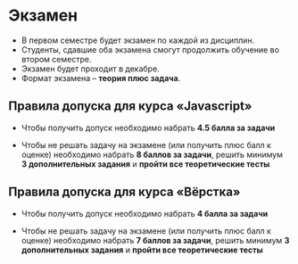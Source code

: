 # Экзамен

- В первом семестре будет экзамен по каждой из дисциплин.
- Студенты, сдавшие оба экзамена смогут продолжить обучение во втором семестре.
- Экзамен будет проходит в декабре. 
- Формат экзамена – **теория плюс задача**.

## Правила допуска для курса «Javascript»

- Чтобы получить допуск необходимо набрать **4.5 балла за задачи**

- Чтобы не решать задачу на экзамене (или получить плюс балл к оценке) необходимо набрать **8 баллов за задачи**, решить минимум **3 дополнительных задания** и **пройти все теоретические тесты**

## Правила допуска для курса «Вёрстка»

- Чтобы получить допуск необходимо набрать **4 балла за задачи**

- Чтобы не решать задачу на экзамене (или получить плюс балл к оценке) необходимо набрать **7 баллов за задачи**, решить минимум **3 дополнительных задания** и **пройти все теоретические тесты**




